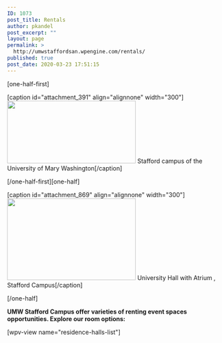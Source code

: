 ```yaml
---
ID: 1073
post_title: Rentals
author: pkandel
post_excerpt: ""
layout: page
permalink: >
  http://umwstaffordsan.wpengine.com/rentals/
published: true
post_date: 2020-03-23 17:51:15
---
```

[one-half-first]

[caption id="attachment_391" align="alignnone" width="300"]<img id="longdesc-return-391" class="size-medium wp-image-391" tabindex="-1" src="http://umwstaffordsan.wpengine.com/wp-content/uploads/2013/11/stafford6-300x146.jpg" alt="" width="300" height="146" longdesc="http://umwstaffordsan.wpengine.com?longdesc=391&amp;referrer=1073" /> Stafford campus of the University of Mary Washington[/caption]

[/one-half-first][one-half]

[caption id="attachment_869" align="alignnone" width="300"]<img class="size-medium wp-image-869" src="http://umwstaffordsan.wpengine.com/wp-content/uploads/2015/08/NS-UMW-Stafford-2-XL-300x191.jpg" alt="" width="300" height="191" /> University Hall with Atrium , Stafford Campus[/caption]

[/one-half]

<strong>UMW Stafford Campus offer varieties of renting event spaces opportunities. Explore our room options:</strong>

[wpv-view name="residence-halls-list"]
